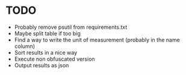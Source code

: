 # TODO

- Probably remove psutil from requirements.txt
- Maybe split table if too big
- Find a way to write the unit of measurement (probably in the name column)
- Sort results in a nice way
- Execute non obfuscated version
- Output results as json
